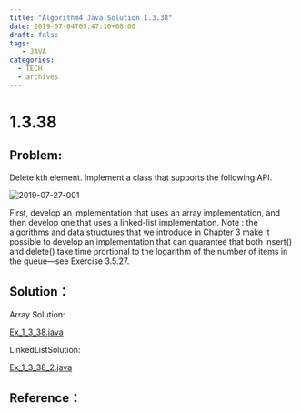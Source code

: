 ```yaml
---
title: "Algorithm4 Java Solution 1.3.38"
date: 2019-07-04T05:47:10+08:00
draft: false
tags:
   - JAVA
categories:
  - TECH
  - archives
---
```



# 1.3.38

## Problem:

Delete kth element. Implement a class that supports the following API.

![2019-07-27-001](https://gitee.com/gdhu/prvpic/raw/master/2019-07-27-001.jpg)

First, develop an implementation that uses an array implementation, and then develop one that uses a linked-list implementation. Note : the algorithms and data structures that we introduce in Chapter 3 make it possible to develop an implementation that can guarantee that both insert() and delete() take time prortional to the logarithm of the number of items in the queue—see Exercise 3.5.27.

## Solution：


Array Solution:

[Ex_1_3_38.java](./Ex_1_3_38.java)

LinkedListSolution:

[Ex_1_3_38_2.java](./Ex_1_3_38_2.java)


## Reference：


